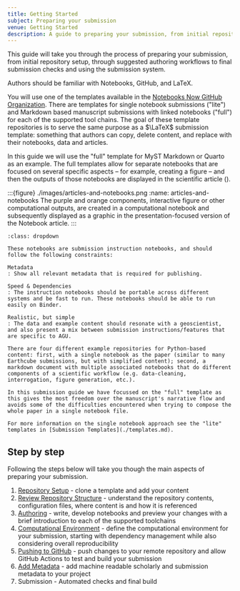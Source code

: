 ```yaml
---
title: Getting Started
subject: Preparing your submission
venue: Getting Started
description: A guide to preparing your submission, from initial repository setup, and suggested authoring workflows as well as final submission checks and using the submission system.
---
```


This guide will take you through the process of preparing your submission, from initial repository setup, through suggested authoring workflows to final submission checks and using the submission system.

Authors should be familiar with Notebooks, GitHub, and LaTeX.

You will use one of the templates available in the [Notebooks Now GitHub Organization](https://github.com/notebooks-now). There are templates for single notebook submissions ("lite") and Markdown based manuscript submissions with linked notebooks ("full") for each of the supported tool chains. The goal of these template repositories is to serve the same purpose as a $\LaTeX$ submission template: something that authors can copy, delete content, and replace with their notebooks, data and articles.

In this guide we will use the "full" template for MyST Markdown or Quarto as an example. The full templates allow for separate notebooks that are focused on several specific aspects – for example, creating a figure – and then the outputs of those notebooks are displayed in the scientific article ([](#articles-and-notebooks)).

:::{figure} ./images/articles-and-notebooks.png
:name: articles-and-notebooks
The purple and orange components, interactive figure or other computational outputs, are created in a computational notebook and subsequently displayed as a graphic in the presentation-focused version of the Notebook article.
:::

```{tip} Template Design
:class: dropdown

These notebooks are submission instruction notebooks, and should follow the following constraints:

Metadata
: Show all relevant metadata that is required for publishing.

Speed & Dependencies
: The instruction notebooks should be portable across different systems and be fast to run. These notebooks should be able to run easily on Binder.

Realistic, but simple
: The data and example content should resonate with a geoscientist, and also present a mix between submission instructions/features that are specific to AGU.

There are four different example repositories for Python-based content: first, with a single notebook as the paper (similar to many Earthcube submissions, but with simplified content); second, a markdown document with multiple associated notebooks that do different components of a scientific workflow (e.g. data-cleaning, interrogation, figure generation, etc.).

In this submission guide we have focussed on the "full" template as this gives the most freedom over the manuscript's narrative flow and avoids some of the difficulties encountered when trying to compose the whole paper in a single notebook file.

For more information on the single notebook approach see the "lite" templates in [Submission Templates](./templates.md).
```

## Step by step

Following the steps below will take you though the main aspects of preparing your submission.

1. [Repository Setup](setup) - clone a template and add your content
1. [Review Repository Structure](structure) - understand the repository contents, configuration files, where content is and how it is referenced
1. [Authoring](authoring) - write, develop notebooks and preview your changes with a brief introduction to each of the supported toolchains
1. [Computational Environment](environment) - define the computational environment for your submission, starting with dependency management while also considering overall reproducibility
1. [Pushing to GitHub](pdf-preview) - push changes to your remote repository and allow GitHub Actions to test and build your submission
1. [Add Metadata](metadata) - add machine readable scholarly and submission metadata to your project
1. Submission - Automated checks and final build
